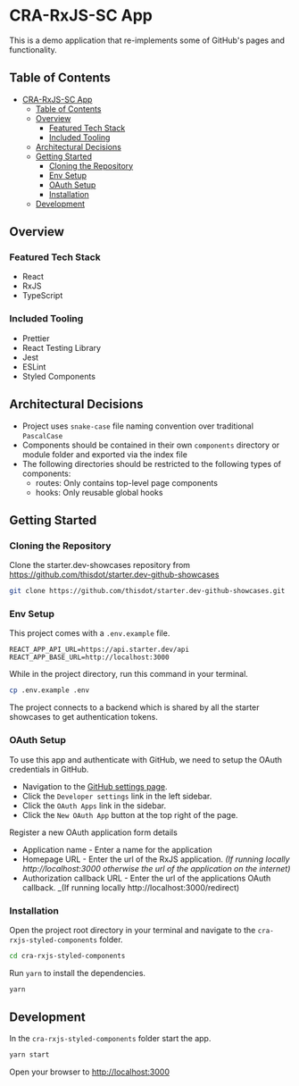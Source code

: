 # CRA-RxJS-SC App

This is a demo application that re-implements some of GitHub's pages and functionality.

## Table of Contents

- [CRA-RxJS-SC App](#cra-rxjs-sc-app)
  - [Table of Contents](#table-of-contents)
  - [Overview](#overview)
    - [Featured Tech Stack](#featured-tech-stack)
    - [Included Tooling](#included-tooling)
  - [Architectural Decisions](#architectural-decisions)
  - [Getting Started](#getting-started)
    - [Cloning the Repository](#cloning-the-repository)
    - [Env Setup](#env-setup)
    - [OAuth Setup](#oauth-setup)
    - [Installation](#installation)
  - [Development](#development)

## Overview

### Featured Tech Stack

- React
- RxJS
- TypeScript

### Included Tooling

- Prettier
- React Testing Library
- Jest
- ESLint
- Styled Components

## Architectural Decisions

- Project uses `snake-case` file naming convention over traditional `PascalCase`
- Components should be contained in their own `components` directory or module folder and exported via the index file
- The following directories should be restricted to the following types of components:
  - routes: Only contains top-level page components
  - hooks: Only reusable global hooks

## Getting Started

### Cloning the Repository

Clone the starter.dev-showcases repository from https://github.com/thisdot/starter.dev-github-showcases

```bash
git clone https://github.com/thisdot/starter.dev-github-showcases.git
```

### Env Setup

This project comes with a `.env.example` file.

```
REACT_APP_API_URL=https://api.starter.dev/api
REACT_APP_BASE_URL=http://localhost:3000
```

While in the project directory, run this command in your terminal.

```bash
cp .env.example .env
```

The project connects to a backend which is shared by all the starter showcases to get authentication tokens.

### OAuth Setup

To use this app and authenticate with GitHub, we need to setup the OAuth credentials in GitHub.

- Navigation to the [GitHub settings page](https://github.com/settings/profile).
- Click the `Developer settings` link in the left sidebar.
- Click the `OAuth Apps` link in the sidebar.
- Click the `New OAuth App` button at the top right of the page.

Register a new OAuth application form details

- Application name - Enter a name for the application
- Homepage URL - Enter the url of the RxJS application. _(If running locally http://localhost:3000 otherwise the url of the application on the internet)_
- Authorization callback URL - Enter the url of the applications OAuth callback. \_(If running locally http://localhost:3000/redirect)

### Installation

Open the project root directory in your terminal and navigate to the `cra-rxjs-styled-components` folder.

```bash
cd cra-rxjs-styled-components
```

Run `yarn` to install the dependencies.

```bash
yarn
```

## Development

In the `cra-rxjs-styled-components` folder start the app.

```bash
yarn start
```

Open your browser to [http://localhost:3000](http://localhost:3000)

